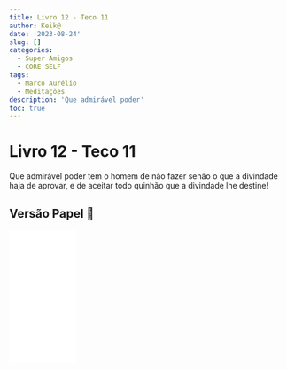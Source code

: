 ```yaml
---
title: Livro 12 - Teco 11
author: Keik@
date: '2023-08-24'
slug: []
categories:
  - Super Amigos
  - CORE SELF
tags:
  - Marco Aurélio
  - Meditações
description: 'Que admirável poder'
toc: true
---
```


# Livro 12 - Teco 11

Que admirável poder tem o homem de não fazer senão o que a divindade haja de aprovar, e de aceitar todo quinhão que a divindade lhe destine!


## Versão Papel :book:
<iframe style="width:120px;height:240px;" marginwidth="0" marginheight="0" scrolling="no" frameborder="0" src="//ws-na.amazon-adsystem.com/widgets/q?ServiceVersion=20070822&OneJS=1&Operation=GetAdHtml&MarketPlace=BR&source=ss&ref=as_ss_li_til&ad_type=product_link&tracking_id=mundodekeika-20&language=pt_BR&marketplace=amazon&region=BR&placement=B092FVY4BB&asins=B092FVY4BB&linkId=37c5ec14221f61f811029aa88b520891&show_border=true&link_opens_in_new_window=true"></iframe>